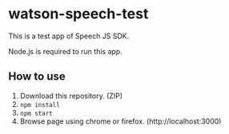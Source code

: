 # watson-speech-test
This is a test app of Speech JS SDK.

Node.js is required to run this app.

## How to use
1. Download this repository. (ZIP)
2. `npm install`
3. `npm start`
4. Browse page using chrome or firefox. (http://localhost:3000)
